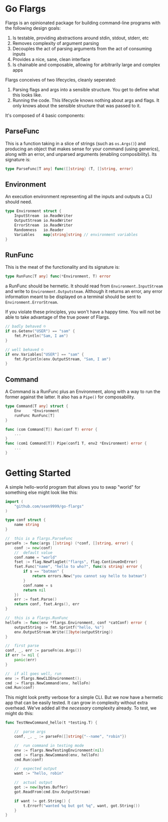 # Go Flargs

Flargs is an opinionated package for building command-line programs with the following design goals:

1. Is testable, providing abstractions around stdin, stdout, stderr, etc
2. Removes complexity of argument parsing
3. Decouples the act of parsing arguments from the act of consuming inputs
4. Provides a nice, sane, clean interface
5. Is chainable and composable, allowing for arbitrarily large and complex apps

Flargs conceives of two lifecycles, cleanly seperated:

1. Parsing flags and args into a sensible structure. You get to define what this looks like.
2. Running the code. This lifecycle knows nothing about args and flags. It only knows about the sensible structure that was passed to it.

It's composed of 4 basic components:

## ParseFunc

This is a function taking in a slice of strings (such as `os.Args()`) and producing an object that makes sense for your command (using generics), along with an error, and unparsed arguments (enabling composibility). Its signature is:

```go
type ParseFunc[T any] func([]string) (T, []string, error)
```

## Environment

An execution environment representing all the inputs and outputs a CLI should need.

```go
type Environment struct {
	InputStream  io.ReadWriter
	OutputStream io.ReadWriter
	ErrorStream  io.ReadWriter
    Randomness   io.Reader
	Variables    map[string]string // environment variables
}
```

## RunFunc

This is the meat of the functionality and its signature is:

```go
type RunFunc[T any] func(*Environment, T) error
```

a RunFunc should be hermetic. It should read from `Environment.InputStream` and write to `Environment.Outputsteam`. Although it returns an error, any error information meant to be displayed on a terminal should be sent to `Environment.ErrorStream`.

If you violate these principles, you won't have a happy time. You will not be able to take advantage of the true power of Flargs.

```go
// badly behaved ☹
if os.Getenv("USER") == "sam" {
	fmt.Println("Sam, I am")
}

// well behaved ☺
if env.Variables["USER"] == "sam" {
	fmt.Fprintln(env.OutputStream, "Sam, I am")
}
```

## Command

A Command is a RunFunc plus an Environment, along with a way to run the former against the latter. It also has a `Pipe()` for composability.

```go
type Command[T any] struct {
	Env     *Environment
	runFunc RunFunc[T]
}

func (com Command[T]) Run(conf T) error {
	...
}
func (com1 Command[T]) Pipe(conf1 T, env2 *Environment) error {
	...
}
```

# Getting Started

A simple hello-world program that allows you to swap "world" for something else might look like this:

```go
import (
    "github.com/sean9999/go-flargs"
)

type conf struct {
    name string
}

//  this is a flargs.ParseFunc
parseFn := func(args []string) (*conf, []string, error) {
    conf := new(conf)
    //  default value
    conf.name = "world"
    fset := flag.NewFlagSet("flargs", flag.ContinueOnError)
    fset.Func("name", "hello to who?", func(s string) error {
        if s == "batman" {
            return errors.New("you cannot say hello to batman")
        }
		conf.name = s
		return nil
	})
    err := fset.Parse()
    return conf, fset.Args(), err
}

//  this is a flargs.RunFunc
helloFn := func(env *flargs.Environment, conf *catConf) error {
    outputString := fmt.Sprintf("hello, %s")
    env.OutputStream.Write([]byte(outputString))
}

//  first parse
conf, _, err := parseFn(os.Args())
if err != nil {
    panic(err)
}

//  if all goes well, run
env := flargs.NewCLIEnvironment();
cmd := flargs.NewCommand(env, helloFn)
cmd.Run(conf)
```

This might look pretty verbose for a simple CLI. But we now have a hermetic app that can be easily tested. It can grow in complexity without extra overhead. We've added all the _necessary_ complexity already. To test, we might do this:

```go
func TestNewCommand_hello(t *testing.T) {

    //  parse args
	conf, _, _ := parseFn([]string{"--name", "robin"})

    //  run command in testing mode
	env := flargs.NewTestingEnvironment(nil)
	cmd := flargs.NewCommand(env, helloFn)
	cmd.Run(conf)

    //  expected output
    want := "hello, robin"

    //  actual output
	got := new(bytes.Buffer)
	got.ReadFrom(cmd.Env.OutputStream)

    if want != got.String() {
        t.Errorf("wanted %q but got %q", want, got.String())
    }
}
```
